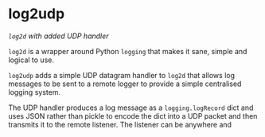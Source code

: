 # **log2udp**
_`log2d` with added UDP handler_

`log2d` is a wrapper around Python `logging` that makes it sane, simple and logical to use.

`log2udp` adds a simple UDP datagram handler to `log2d` that allows log messages to be sent 
to a remote logger to provide a simple centralised logging system.

The UDP handler produces a log message as a `logging.logRecord` dict and uses JSON rather than pickle
to encode the dict into a UDP packet and then transmits it to the remote listener.
The listener can be anywhere and 
